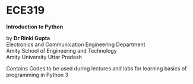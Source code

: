 # ECE319

**Introduction to Python**

by **Dr Rinki Gupta**\
Electronics and Communication Engineering Department\
Amity School of Engineering and Technology\
Amity University Uttar Pradesh


Contains Codes to be used during lectures and labs for learning basics of programming in Python 3
